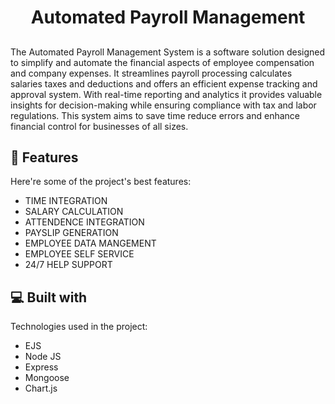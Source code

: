 <h1 align="center" id="title">Automated Payroll Management</h1>

<h2></h2>
<p id="description">The Automated Payroll Management System is a software solution designed to simplify and automate the financial aspects of employee compensation and company expenses. It streamlines payroll processing calculates salaries taxes and deductions and offers an efficient expense tracking and approval system. With real-time reporting and analytics it provides valuable insights for decision-making while ensuring compliance with tax and labor regulations. This system aims to save time reduce errors and enhance financial control for businesses of all sizes.</p>

  
  
<h2>🧐 Features</h2>

Here're some of the project's best features:

*   TIME INTEGRATION
*   SALARY CALCULATION
*   ATTENDENCE INTEGRATION
*   PAYSLIP GENERATION
*   EMPLOYEE DATA MANGEMENT
*   EMPLOYEE SELF SERVICE
*   24/7 HELP SUPPORT

  
  
<h2>💻 Built with</h2>

Technologies used in the project:

*   EJS
*   Node JS
*   Express
*   Mongoose
*   Chart.js
